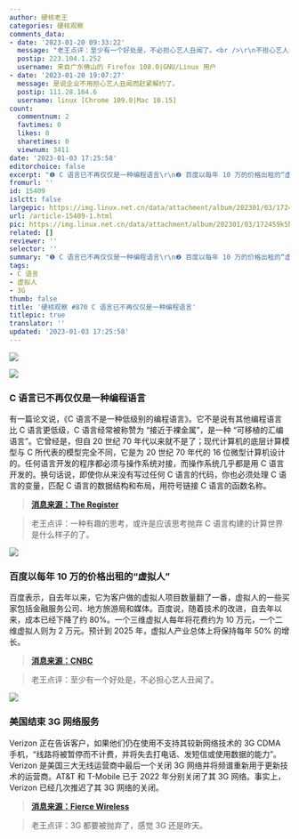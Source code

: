 ```yaml
---
author: 硬核老王
categories: 硬核观察
comments_data:
- date: '2023-01-20 09:33:22'
  message: "老王点评：至少有一个好处是，不必担心艺人丑闻了。<br />\r\n不担心艺人卖假药，推广假医院吗？"
  postip: 223.104.1.252
  username: 来自广东佛山的 Firefox 108.0|GNU/Linux 用户
- date: '2023-01-20 19:07:27'
  message: 是说企业不用担心艺人丑闻而赶紧解约了。
  postip: 111.28.164.6
  username: linux [Chrome 109.0|Mac 10.15]
count:
  commentnum: 2
  favtimes: 0
  likes: 0
  sharetimes: 0
  viewnum: 3411
date: '2023-01-03 17:25:58'
editorchoice: false
excerpt: "❶ C 语言已不再仅仅是一种编程语言\r\n❷ 百度以每年 10 万的价格出租的“虚拟人”\r\n❸ 美国结束 3G 网络服务"
fromurl: ''
id: 15409
islctt: false
largepic: https://img.linux.net.cn/data/attachment/album/202301/03/172459k5hwunm58u4844mh.jpg
url: /article-15409-1.html
pic: https://img.linux.net.cn/data/attachment/album/202301/03/172459k5hwunm58u4844mh.jpg.thumb.jpg
related: []
reviewer: ''
selector: ''
summary: "❶ C 语言已不再仅仅是一种编程语言\r\n❷ 百度以每年 10 万的价格出租的“虚拟人”\r\n❸ 美国结束 3G 网络服务"
tags:
- C 语言
- 虚拟人
- 3G
thumb: false
title: '硬核观察 #870 C 语言已不再仅仅是一种编程语言'
titlepic: true
translator: ''
updated: '2023-01-03 17:25:58'
---
```


![](https://img.linux.net.cn/data/attachment/album/202301/03/172459k5hwunm58u4844mh.jpg)


![](https://img.linux.net.cn/data/attachment/album/202301/03/172507t1tv5vhf1vav78va.jpg)


### C 语言已不再仅仅是一种编程语言


有一篇论文说，《C 语言不是一种低级别的编程语言》。它不是说有其他编程语言比 C 语言更低级，C 语言经常被称赞为 “接近于裸金属”，是一种 “可移植的汇编语言”。它曾经是，但自 20 世纪 70 年代以来就不是了；现代计算机的底层计算模型与 C 所代表的模型完全不同，它是为 20 世纪 70 年代的 16 位微型计算机设计的。任何语言开发的程序都必须与操作系统对接，而操作系统几乎都是用 C 语言开发的。换句话说，即使你从来没有写过任何 C 语言的代码，你也必须处理 C 语言的变量，匹配 C 语言的数据结构和布局，用符号链接 C 语言的函数名称。



> 
> **[消息来源：The Register](https://www.theregister.com/2022/03/23/c_not_a_language)**
> 
> 
> 



> 
> 老王点评：一种有趣的思考，或许是应该思考抛弃 C 语言构建的计算世界是什么样子的了。
> 
> 
> 


![](https://img.linux.net.cn/data/attachment/album/202301/03/172519h9nthrm09n2laail.jpg)


### 百度以每年 10 万的价格出租的“虚拟人”


百度表示，自去年以来，它为客户做的虚拟人项目数量翻了一番，虚拟人的一些买家包括金融服务公司、地方旅游局和媒体。百度说，随着技术的改进，自去年以来，成本已经下降了约 80%。一个三维虚拟人每年将花费约为 10 万元，一个二维虚拟人则为 2 万元。预计到 2025 年，虚拟人产业总体上将保持每年 50% 的增长。



> 
> **[消息来源：CNBC](https://www.cnbc.com/2023/01/02/companies-can-hire-a-virtual-person-for-about-14k-a-year-in-china.html)**
> 
> 
> 



> 
> 老王点评：至少有一个好处是，不必担心艺人丑闻了。
> 
> 
> 


![](https://img.linux.net.cn/data/attachment/album/202301/03/172543miiz1yziemj3tqf1.jpg)


### 美国结束 3G 网络服务


Verizon 正在告诉客户，如果他们仍在使用不支持其较新网络技术的 3G CDMA 手机，“线路将被暂停而不计费，并将失去打电话、发短信或使用数据的能力”。Verizon 是美国三大无线运营商中最后一个关闭 3G 网络并将频谱重新用于更新技术的运营商。AT&T 和 T-Mobile 已于 2022 年分别关闭了其 3G 网络。事实上，Verizon 已经几次推迟了其 3G 网络的关闭。



> 
> **[消息来源：Fierce Wireless](https://www.fiercewireless.com/wireless/verizon-tells-3g-customers-upgrade-they-lose-service)**
> 
> 
> 



> 
> 老王点评：3G 都要被抛弃了，感觉 3G 还是昨天。
> 
> 
>